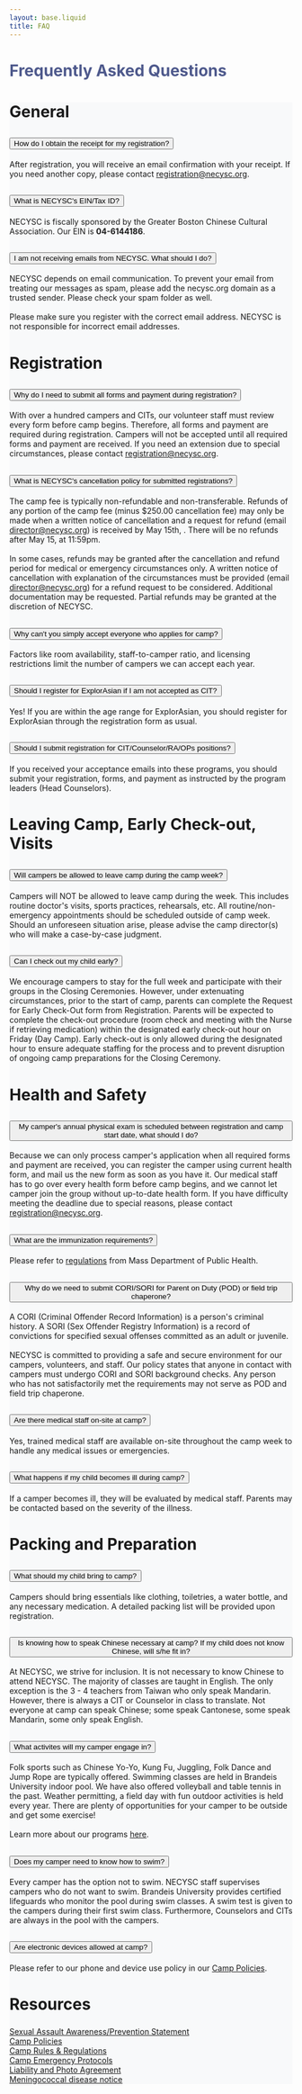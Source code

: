 ```yaml
---
layout: base.liquid
title: FAQ
---
```


<link rel="stylesheet" href="/static/necysc_app/faq.css" />


<div class="container">
	<section>
		<div class="hero-section position-relative overflow-hidden p-3 p-md-5 m-md-3 text-center bg-light">
			<div class="overlay"></div>
		</div>
	</section>
	<h1 class="pb-2 text-center py-4 fw-bold display-5" style="color: #4e598c"> Frequently Asked Questions</h1>
	<div class="accordion container my-5 p-4 shadow rounded-3" id="faqAccordion" style="max-width: 800px; background-color: #f8f9fa">
    	<!-- BEGIN MIGRATED FAQ CONTENT -->
    	<h2 id="faqgeneral" class="faq-subtitle mt-4 mb-3" style="font-size: 1.75rem">General</h2>
    	<div class="accordion-item mb-3">
    		<h2 class="accordion-header" id="headingObtainReceipt">
    			<button class="accordion-button" type="button" data-bs-toggle="collapse" data-bs-target="#collapseObtainReceipt" aria-expanded="true" aria-controls="collapseObtainReceipt">
    				How do I obtain the receipt for my registration?
    			</button>
    		</h2>
    		<div id="collapseObtainReceipt" class="accordion-collapse collapse show" aria-labelledby="headingObtainReceipt" data-bs-parent="#faqAccordion">
    			<div class="accordion-body">
    				After registration, you will receive an email confirmation with your receipt. If you need another copy, please contact <a href="mailto:registration@necysc.org">registration@necysc.org</a>.
    			</div>
    		</div>
    	</div>
    	<div class="accordion-item mb-3">
    		<h2 class="accordion-header" id="headingEIN">
    			<button class="accordion-button collapsed" type="button" data-bs-toggle="collapse" data-bs-target="#collapseEIN" aria-expanded="false" aria-controls="collapseEIN">
    				What is NECYSC's EIN/Tax ID?
    			</button>
    		</h2>
    		<div id="collapseEIN" class="accordion-collapse collapse" aria-labelledby="headingEIN" data-bs-parent="#faqAccordion">
    			<div class="accordion-body">
    				NECYSC is fiscally sponsored by the Greater Boston Chinese Cultural Association. Our EIN is <strong>04-6144186</strong>.
    			</div>
    		</div>
    	</div>
    	<div class="accordion-item mb-3">
    		<h2 class="accordion-header" id="headingEmail">
    			<button class="accordion-button collapsed" type="button" data-bs-toggle="collapse" data-bs-target="#collapseEmail" aria-expanded="false" aria-controls="collapseEmail">
    				I am not receiving emails from NECYSC. What should I do?
    			</button>
    		</h2>
    		<div id="collapseEmail" class="accordion-collapse collapse" aria-labelledby="headingEmail" data-bs-parent="#faqAccordion">
    			<div class="accordion-body">
    				NECYSC depends on email communication. To prevent your email from treating our messages as spam, please add the necysc.org domain as a trusted sender. Please check your spam folder as well.<br /><br />Please make sure you register with the correct email address. NECYSC is not responsible for incorrect email addresses.
    			</div>
    		</div>
    	</div>
    	<!-- Registration Section -->
    	<h2 id="faqregistration" class="faq-subtitle mt-4 mb-3" style="font-size: 1.75rem">Registration</h2>
    	<div class="accordion-item mb-3">
    		<h2 class="accordion-header" id="headingTwo">
    			<button class="accordion-button collapsed" type="button" data-bs-toggle="collapse" data-bs-target="#collapseTwo" aria-expanded="false" aria-controls="collapseTwo">
    				Why do I need to submit all forms and payment during registration?
    			</button>
    		</h2>
    		<div id="collapseTwo" class="accordion-collapse collapse" aria-labelledby="headingTwo" data-bs-parent="#faqAccordion">
    			<div class="accordion-body">
    				With over a hundred campers and CITs, our volunteer staff must review every form before camp begins. Therefore, all forms and payment are required during registration. Campers will not be accepted until all required forms and payment are received. If you need an extension due to special circumstances, please contact <a href="mailto:registration@necysc.org">registration@necysc.org</a>.
    			</div>
    		</div>
    	</div>
    	<div class="accordion-item mb-3">
    		<h2 class="accordion-header" id="headingCancellation">
    			<button class="accordion-button collapsed" type="button" data-bs-toggle="collapse" data-bs-target="#collapseCancellation" aria-expanded="false" aria-controls="collapseCancellation">
    				What is NECYSC's cancellation policy for submitted registrations?
    			</button>
    		</h2>
    		<div id="collapseCancellation" class="accordion-collapse collapse" aria-labelledby="headingCancellation" data-bs-parent="#faqAccordion">
    			<div class="accordion-body">
    				The camp fee is typically non-refundable and non-transferable. Refunds of any portion of the camp fee (minus $250.00 cancellation fee) may only be made when a written notice of cancellation and a request for refund (email <a href="mailto:director@necysc.org">director@necysc.org</a>) is received by May 15th, <span class="year"></span>. There will be no refunds after May 15, <span class="year"></span> at 11:59pm.<br /><br />In some cases, refunds may be granted after the cancellation and refund period for medical or emergency circumstances only. A written notice of cancellation with explanation of the circumstances must be provided (email <a href="mailto:director@necysc.org">director@necysc.org</a>) for a refund request to be considered. Additional documentation may be requested. Partial refunds may be granted at the discretion of NECYSC.
    			</div>
    		</div>
    	</div>
    	<div class="accordion-item mb-3">
    		<h2 class="accordion-header" id="headingThree">
    			<button class="accordion-button collapsed" type="button" data-bs-toggle="collapse" data-bs-target="#collapseThree" aria-expanded="false" aria-controls="collapseThree">
    				Why can't you simply accept everyone who applies for camp?
    			</button>
    		</h2>
    		<div id="collapseThree" class="accordion-collapse collapse" aria-labelledby="headingThree" data-bs-parent="#faqAccordion">
    			<div class="accordion-body">
    				Factors like room availability, staff-to-camper ratio, and licensing restrictions limit the number of campers we can accept each year.
    			</div>
    		</div>
    	</div>
    	<div class="accordion-item mb-3">
    		<h2 class="accordion-header" id="headingEACIT">
    			<button class="accordion-button collapsed" type="button" data-bs-toggle="collapse" data-bs-target="#collapseEACIT" aria-expanded="false" aria-controls="collapseEACIT">
    				Should I register for ExplorAsian if I am not accepted as CIT?
    			</button>
    		</h2>
    		<div id="collapseEACIT" class="accordion-collapse collapse" aria-labelledby="headingEACIT" data-bs-parent="#faqAccordion">
    			<div class="accordion-body">
    				Yes! If you are within the age range for ExplorAsian, you should register for ExplorAsian through the registration form as usual.
    			</div>
    		</div>
    	</div>
    	<div class="accordion-item mb-3">
    		<h2 class="accordion-header" id="headingCIT">
    			<button class="accordion-button collapsed" type="button" data-bs-toggle="collapse" data-bs-target="#collapseCIT" aria-expanded="false" aria-controls="collapseCIT">
    				Should I submit registration for CIT/Counselor/RA/OPs positions?
    			</button>
    		</h2>
    		<div id="collapseCIT" class="accordion-collapse collapse" aria-labelledby="headingCIT" data-bs-parent="#faqAccordion">
    			<div class="accordion-body">
    				If you received your acceptance emails into these programs, you should submit your registration, forms, and payment as instructed by the program leaders (Head Counselors).
    			</div>
    		</div>
    	</div>
    	<!-- Leaving Camp Section -->
    	<h2 id="faqleavingcamp" class="faq-subtitle mt-4 mb-3" style="font-size: 1.75rem">Leaving Camp, Early Check-out, Visits</h2>
    	<div class="accordion-item mb-3">
    		<h2 class="accordion-header" id="headingFour">
    			<button class="accordion-button collapsed" type="button" data-bs-toggle="collapse" data-bs-target="#collapseFour" aria-expanded="false" aria-controls="collapseFour">
    				Will campers be allowed to leave camp during the camp week?
    			</button>
    		</h2>
    		<div id="collapseFour" class="accordion-collapse collapse" aria-labelledby="headingFour" data-bs-parent="#faqAccordion">
    			<div class="accordion-body">
    				Campers will NOT be allowed to leave camp during the week. This includes routine doctor's visits, sports practices, rehearsals, etc. All routine/non-emergency appointments should be scheduled outside of camp week. Should an unforeseen situation arise, please advise the camp director(s) who will make a case-by-case judgment.
    			</div>
    		</div>
    	</div>
    	<div class="accordion-item mb-3">
    		<h2 class="accordion-header" id="headingFive">
    			<button class="accordion-button collapsed" type="button" data-bs-toggle="collapse" data-bs-target="#collapseFive" aria-expanded="false" aria-controls="collapseFive">
    				Can I check out my child early?
    			</button>
    		</h2>
    		<div id="collapseFive" class="accordion-collapse collapse" aria-labelledby="headingFive" data-bs-parent="#faqAccordion">
    			<div class="accordion-body">
    				We encourage campers to stay for the full week and participate with their groups in the Closing Ceremonies. However, under extenuating circumstances, prior to the start of camp, parents can complete the Request for Early Check-Out form from Registration. Parents will be expected to complete the check-out procedure (room check and meeting with the Nurse if retrieving medication) within the designated early check-out hour on Friday (Day Camp). Early check-out is only allowed during the designated hour to ensure adequate staffing for the process and to prevent disruption of ongoing camp preparations for the Closing Ceremony.
    			</div>
    		</div>
    	</div>
    	<!-- Health and Safety Section -->
    	<h2 id="faqhealth" class="faq-subtitle mt-4 mb-3" style="font-size: 1.75rem">Health and Safety</h2>
    	<div class="accordion-item mb-3">
    		<h2 class="accordion-header" id="headingPhysical">
    			<button class="accordion-button collapsed" type="button" data-bs-toggle="collapse" data-bs-target="#collapsePhysical" aria-expanded="false" aria-controls="collapsePhysical">
    				My camper's annual physical exam is scheduled between registration and camp start date, what should I do?
    			</button>
    		</h2>
    		<div id="collapsePhysical" class="accordion-collapse collapse" aria-labelledby="headingPhysical" data-bs-parent="#faqAccordion">
    			<div class="accordion-body">
    				Because we can only process camper's application when all required forms and payment are received, you can register the camper using current health form, and mail us the new form as soon as you have it. Our medical staff has to go over every health form before camp begins, and we cannot let camper join the group without up-to-date health form. If you have difficulty meeting the deadline due to special reasons, please contact <a href="mailto:registration@necysc.org">registration@necysc.org</a>.
    			</div>
    		</div>
    	</div>
    	<div class="accordion-item mb-3">
    		<h2 class="accordion-header" id="headingImmuno">
    			<button class="accordion-button collapsed" type="button" data-bs-toggle="collapse" data-bs-target="#collapseImmuno" aria-expanded="false" aria-controls="collapseImmuno">
    				What are the immunization requirements?
    			</button>
    		</h2>
    		<div id="collapseImmuno" class="accordion-collapse collapse" aria-labelledby="headingImmuno" data-bs-parent="#faqAccordion">
    			<div class="accordion-body">
    				Please refer to <a href="https://www.mass.gov/info-details/massachusetts-law-about-vaccination-immunization#massachusetts-regulations-" target="_blank">regulations</a> from Mass Department of Public Health.
    			</div>
    		</div>
    	</div>
    	<div class="accordion-item mb-3">
    		<h2 class="accordion-header" id="headingParentCORI">
    			<button class="accordion-button collapsed" type="button" data-bs-toggle="collapse" data-bs-target="#collapseParentCORI" aria-expanded="false" aria-controls="collapseParentCORI">
    				Why do we need to submit CORI/SORI for Parent on Duty (POD) or field trip chaperone?
    			</button>
    		</h2>
    		<div id="collapseParentCORI" class="accordion-collapse collapse" aria-labelledby="headingParentCORI" data-bs-parent="#faqAccordion">
    			<div class="accordion-body">
    				A CORI (Criminal Offender Record Information) is a person's criminal history. A SORI (Sex Offender Registry Information) is a record of convictions for specified sexual offenses committed as an adult or juvenile.<br /><br />NECYSC is committed to providing a safe and secure environment for our campers, volunteers, and staff. Our policy states that anyone in contact with campers must undergo CORI and SORI background checks. Any person who has not satisfactorily met the requirements may not serve as POD and field trip chaperone.
    			</div>
    		</div>
    	</div>
    	<div class="accordion-item mb-3">
    		<h2 class="accordion-header" id="headingSix">
    			<button class="accordion-button collapsed" type="button" data-bs-toggle="collapse" data-bs-target="#collapseSix" aria-expanded="false" aria-controls="collapseSix">
    				Are there medical staff on-site at camp?
    			</button>
    		</h2>
    		<div id="collapseSix" class="accordion-collapse collapse" aria-labelledby="headingSix" data-bs-parent="#faqAccordion">
    			<div class="accordion-body">
    				Yes, trained medical staff are available on-site throughout the camp week to handle any medical issues or emergencies.
    			</div>
    		</div>
    	</div>
    	<div class="accordion-item mb-3">
    		<h2 class="accordion-header" id="headingSeven">
    			<button class="accordion-button collapsed" type="button" data-bs-toggle="collapse" data-bs-target="#collapseSeven" aria-expanded="false" aria-controls="collapseSeven">
    				What happens if my child becomes ill during camp?
    			</button>
    		</h2>
    		<div id="collapseSeven" class="accordion-collapse collapse" aria-labelledby="headingSeven" data-bs-parent="#faqAccordion">
    			<div class="accordion-body">
    				If a camper becomes ill, they will be evaluated by medical staff. Parents may be contacted based on the severity of the illness.
    			</div>
    		</div>
    	</div>
    	<!-- Packing and Preparation Section -->
    	<h2 id="faqpacking" class="faq-subtitle mt-4 mb-3" style="font-size: 1.75rem">Packing and Preparation</h2>
    	<div class="accordion-item mb-3">
    		<h2 class="accordion-header" id="headingEight">
    			<button class="accordion-button collapsed" type="button" data-bs-toggle="collapse" data-bs-target="#collapseEight" aria-expanded="false" aria-controls="collapseEight">
    				What should my child bring to camp?
    			</button>
    		</h2>
    		<div id="collapseEight" class="accordion-collapse collapse" aria-labelledby="headingEight" data-bs-parent="#faqAccordion">
    			<div class="accordion-body">
    				Campers should bring essentials like clothing, toiletries, a water bottle, and any necessary medication. A detailed packing list will be provided upon registration.
    			</div>
    		</div>
    	</div>
    	<div class="accordion-item mb-3">
    		<h2 class="accordion-header" id="headingChineseSpeak">
    			<button class="accordion-button collapsed" type="button" data-bs-toggle="collapse" data-bs-target="#collapseChineseSpeak" aria-expanded="false" aria-controls="collapseChineseSpeak">
    				Is knowing how to speak Chinese necessary at camp? If my child does not know Chinese, will s/he fit in?
    			</button>
    		</h2>
    		<div id="collapseChineseSpeak" class="accordion-collapse collapse" aria-labelledby="headingChineseSpeak" data-bs-parent="#faqAccordion">
    			<div class="accordion-body">
    				At NECYSC, we strive for inclusion. It is not necessary to know Chinese to attend NECYSC. The majority of classes are taught in English. The only exception is the 3 - 4 teachers from Taiwan who only speak Mandarin. However, there is always a CIT or Counselor in class to translate. Not everyone at camp can speak Chinese; some speak Cantonese, some speak Mandarin, some only speak English.
    			</div>
    		</div>
    	</div>
    	<div class="accordion-item mb-3">
    		<h2 class="accordion-header" id="headingCamperPrograms">
    			<button class="accordion-button collapsed" type="button" data-bs-toggle="collapse" data-bs-target="#collapseCamperPrograms" aria-expanded="false" aria-controls="collapseCamperPrograms">
    				What activites will my camper engage in?
    			</button>
    		</h2>
    		<div id="collapseCamperPrograms" class="accordion-collapse collapse" aria-labelledby="headingCamperPrograms" data-bs-parent="#faqAccordion">
    			<div class="accordion-body">
    				Folk sports such as Chinese Yo-Yo, Kung Fu, Juggling, Folk Dance and Jump Rope are typically offered. Swimming classes are held in Brandeis University indoor pool. We have also offered volleyball and table tennis in the past. Weather permitting, a field day with fun outdoor activities is held every year. There are plenty of opportunities for your camper to be outside and get some exercise!<br /><br />Learn more about our programs <a href="/programs/">here</a>.
    			</div>
    		</div>
    	</div>
    	<div class="accordion-item mb-3">
    		<h2 class="accordion-header" id="headingCamperSwim">
    			<button class="accordion-button collapsed" type="button" data-bs-toggle="collapse" data-bs-target="#collapseCamperSwim" aria-expanded="false" aria-controls="collapseCamperSwim">
    				Does my camper need to know how to swim?
    			</button>
    		</h2>
    		<div id="collapseCamperSwim" class="accordion-collapse collapse" aria-labelledby="headingCamperSwim" data-bs-parent="#faqAccordion">
    			<div class="accordion-body">
    				Every camper has the option not to swim. NECYSC staff supervises campers who do not want to swim. Brandeis University provides certified lifeguards who monitor the pool during swim classes. A swim test is given to the campers during their first swim class. Furthermore, Counselors and CITs are always in the pool with the campers.
    			</div>
    		</div>
    	</div>
    	<div class="accordion-item mb-3">
    		<h2 class="accordion-header" id="headingNine">
    			<button class="accordion-button collapsed" type="button" data-bs-toggle="collapse" data-bs-target="#collapseNine" aria-expanded="false" aria-controls="collapseNine">
    				Are electronic devices allowed at camp?
    			</button>
    		</h2>
    		<div id="collapseNine" class="accordion-collapse collapse" aria-labelledby="headingNine" data-bs-parent="#faqAccordion">
    			<div class="accordion-body">
    				Please refer to our phone and device use policy in our <a href="https://www.necysc.org/files/Camp_Rules_Form.pdf" target="_blank">Camp Policies</a>.
    			</div>
    		</div>
    	</div>
    	<!-- Resources Section -->
    	<h2 id="faqresources" class="faq-subtitle mt-4 mb-3" style="font-size: 1.75rem">Resources</h2>
    	<div class="row gap-3">
    		<div>
    			<a href="https://www.necysc.org/files/SA-Statement-from-Head-Counselors.pdf" target="_blank" class="btn-login">Sexual Assault Awareness/Prevention Statement</a>
    		</div>
    		<div>
    			<a href="https://www.necysc.org/files/Camp_Rules_Form.pdf" target="_blank" class="btn-login">Camp Policies</a>
    		</div>
    		<div>
    			<a href="https://www.necysc.org/files/Rules_and_Regulations.pdf" target="_blank" class="btn-login">Camp Rules & Regulations</a>
    		</div>
    		<div>
    			<a href="https://www.necysc.org/files/Emergency_Protocols.pdf" target="_blank" class="btn-login">Camp Emergency Protocols</a>
    		</div>
    		<div>
    			<a href="https://www.necysc.org/files/Liability_and_Photo_Waiver.pdf" target="_blank" class="btn-login">Liability and Photo Agreement</a>
    		</div>
    		<div>
    			<a href="https://www.necysc.org/files/meninge-camp-common-questions.pdf" target="_blank" class="btn-login">Meningococcal disease notice</a>
    		</div>
    	</div>
    	<!-- END MIGRATED FAQ CONTENT -->
    </div>

</div>

